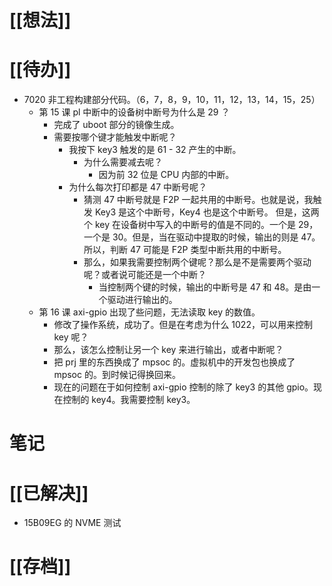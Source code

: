 # [[想法]]

# [[待办]]

- 7020 非工程构建部分代码。（6，7，8，9，10，11，12，13，14，15，25）
	- 第 15 课 pl 中断中的设备树中断号为什么是 29 ？
		- 完成了 uboot 部分的镜像生成。
		- 需要按哪个键才能触发中断呢？
			- 我按下 key3 触发的是 61 - 32 产生的中断。
				- 为什么需要减去呢？
					- 因为前 32 位是 CPU 内部的中断。
			- 为什么每次打印都是 47 中断号呢？
				- 猜测 47 中断号就是 F2P 一起共用的中断号。也就是说，我触发 Key3 是这个中断号，Key4 也是这个中断号。 但是，这两个 key 在设备树中写入的中断号的值是不同的。一个是 29，一个是 30。但是，当在驱动中提取的时候，输出的则是 47。所以，判断 47 可能是 F2P 类型中断共用的中断号。
				- 那么，如果我需要控制两个键呢？那么是不是需要两个驱动呢？或者说可能还是一个中断？
					- 当控制两个键的时候，输出的中断号是 47 和 48。是由一个驱动进行输出的。
	- 第 16 课 axi-gpio 出现了些问题，无法读取 key 的数值。
		- 修改了操作系统，成功了。但是在考虑为什么 1022，可以用来控制 key 呢？
		- 那么，该怎么控制让另一个 key 来进行输出，或者中断呢？
		- 把 prj 里的东西换成了 mpsoc 的。虚拟机中的开发包也换成了 mpsoc 的。到时候记得换回来。
		- 现在的问题在于如何控制 axi-gpio 控制的除了 key3 的其他 gpio。现在控制的 key4。我需要控制 key3。
# 笔记

# [[已解决]]
- 15B09EG 的 NVME 测试
# [[存档]]